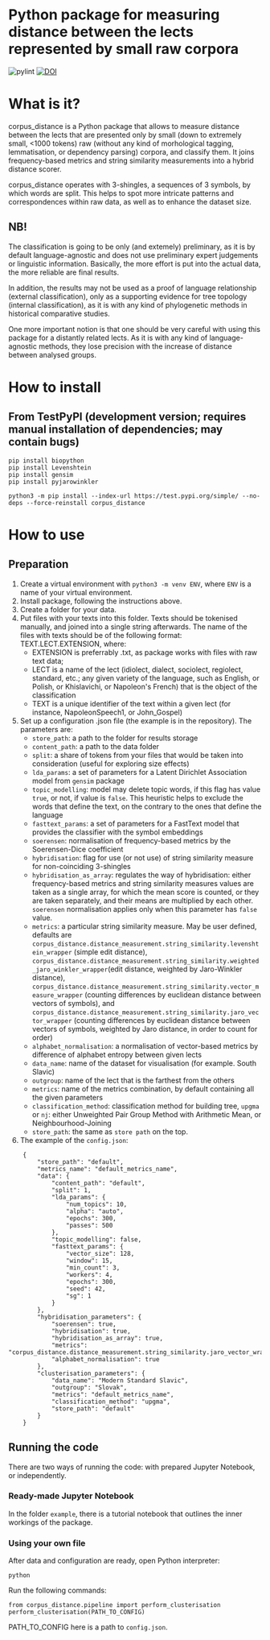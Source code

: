 # Python package for measuring distance between the lects represented by small raw corpora
![pylint](https://img.shields.io/badge/linting-pylint-yellowgreen)
[![DOI](https://zenodo.org/badge/DOI/10.5281/zenodo.11395683.svg)](https://doi.org/10.5281/zenodo.11395683)

# What is it?

corpus_distance is a Python package that allows to measure distance between the lects that are presented only by small (down to extremely small, <1000 tokens) raw (without any kind of morhological tagging, lemmatisation, or dependency parsing) corpora, and classify them. It joins frequency-based metrics and string similarity measurements into a hybrid distance scorer.

corpus_distance operates with 3-shingles, a sequences of 3 symbols, by which words are split. This helps to spot more intricate patterns and correspondences within raw data, as well as to enhance the dataset size.

## NB!

The classification is going to be only (and extemely) preliminary, as it is by default language-agnostic and does not use preliminary expert judgements or linguistic information. Basically, the more effort is put into the actual data, the more reliable are final results. 

In addition, the results may not be used as a proof of language relationship (external classification), only as a supporting evidence for tree topology (internal classification), as it is with any kind of phylogenetic methods in historical comparative studies.

One more important notion is that one should be very careful with using this package for a distantly related lects. As it is with any kind of language-agnostic methods, they lose precision with the increase of distance between analysed groups. 

# How to install

## From TestPyPI (development version; requires manual installation of dependencies; may contain bugs)

```
pip install biopython
pip install Levenshtein
pip install gensim
pip install pyjarowinkler

python3 -m pip install --index-url https://test.pypi.org/simple/ --no-deps --force-reinstall corpus_distance
```

# How to use

## Preparation

1. Create a virtual environment with `python3 -m venv ENV`, where `ENV` is a name of your virtual environment.
2. Install package, following the instructions above.
3. Create a folder for your data.
4. Put files with your texts into this folder. Texts should be tokenised manually, and joined into a single string afterwards. The name of the files with texts should be of the following format: TEXT.LECT.EXTENSION, where: 
   - EXTENSION is preferrably .txt, as package works with files with raw text data;
   - LECT is a name of the lect (idiolect, dialect, sociolect, regiolect, standard, etc.; any given variety of the language, such as English, or Polish, or Khislavichi, or Napoleon's French) that is the object of the classification
   - TEXT is a unique identifier of the text within a given lect (for instance, NapoleonSpeech1, or John_Gospel)
5. Set up a configuration .json file (the example is in the repository). The parameters are:
   -  `store_path`: a path to the folder for results storage
   -  `content_path`: a path to the data folder
   -  `split`: a share of tokens from your files that would be taken into consideration (useful for exploring size effects)
   -  `lda_params`: a set of parameters for a Latent Dirichlet Association model from `gensim` package
   -  `topic_modelling`: model may delete topic words, if this flag has value `true`, or not, if value is `false`. This heuristic helps to exclude the words that define the text, on the contrary to the ones that define the language
   -  `fasttext_params`: a set of parameters for a FastText model that provides the classifier with the symbol embeddings
   -  `soerensen`: normalisation of frequency-based metrics by the Soerensen-Dice coefficient
   -  `hybridisation`: flag for use (or not use) of string similarity measure for non-coinciding 3-shingles
   -  `hybridisation_as_array`: regulates the way of hybridisation: either frequency-based metrics and string similarity measures values are taken as a single array, for which the mean score is counted, or they are taken separately, and their means are multiplied by each other. `soerensen` normalisation applies only when this parameter has `false` value.
   -  `metrics`: a particular string similarity measure. May be user defined, defaults are `corpus_distance.distance_measurement.string_similarity.levenshtein_wrapper` (simple edit distance), `corpus_distance.distance_measurement.string_similarity.weighted_jaro_winkler_wrapper`(edit distance, weighted by Jaro-Winkler distance), `corpus_distance.distance_measurement.string_similarity.vector_measure_wrapper` (counting differences by euclidean distance between vectors of symbols), and `corpus_distance.distance_measurement.string_similarity.jaro_vector_wrapper` (counting differences by euclidean distance between vectors of symbols, weighted by Jaro distance, in order to count for order)
   -  `alphabet_normalisation`: a normalisation of vector-based metrics by difference of alphabet entropy between given lects
   -  `data_name`: name of the dataset for visualisation (for example. South Slavic)
   -  `outgroup`:  name of the lect that is the farthest from the others
   -  `metrics`: name of the metrics combination, by default containing all the given parameters
   -  `classification_method`: classification method for building tree, `upgma` or `nj`: either Unweighted Pair Group Method with Arithmetic Mean, or Neighbourhood-Joining
   -  `store_path`: the same as `store path` on the top.
6. The example of the `config.json`:
```
    {
        "store_path": "default",
        "metrics_name": "default_metrics_name",
        "data": {
            "content_path": "default",
            "split": 1,
            "lda_params": {
                "num_topics": 10,
                "alpha": "auto",
                "epochs": 300,
                "passes": 500
            },
            "topic_modelling": false,
            "fasttext_params": {
                "vector_size": 128,
                "window": 15,
                "min_count": 3,
                "workers": 4,
                "epochs": 300,
                "seed": 42,
                "sg": 1
            }
        },
        "hybridisation_parameters": {
            "soerensen": true,
            "hybridisation": true,
            "hybridisation_as_array": true,
            "metrics": "corpus_distance.distance_measurement.string_similarity.jaro_vector_wrapper",
            "alphabet_normalisation": true
        },
        "clusterisation_parameters": {
            "data_name": "Modern Standard Slavic",
            "outgroup": "Slovak",
            "metrics": "default_metrics_name",
            "classification_method": "upgma",
            "store_path": "default"
        }
    }
```
## Running the code

There are two ways of running the code: with prepared Jupyter Notebook, or independently.

### Ready-made Jupyter Notebook

In the folder `example`, there is a tutorial notebook that outlines the inner workings of the package.

### Using your own file

After data and configuration are ready, open Python interpreter:

```
python
```

Run the following commands:

```
from corpus_distance.pipeline import perform_clusterisation
perform_clusterisation(PATH_TO_CONFIG)
```

PATH_TO_CONFIG here is a path to `config.json`.
